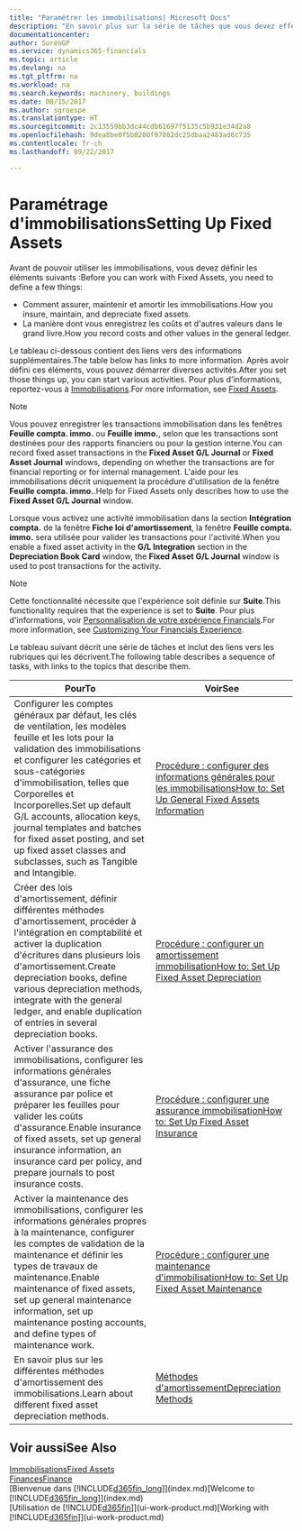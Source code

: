 ```yaml
---
title: "Paramétrer les immobilisations| Microsoft Docs"
description: "En savoir plus sur la série de tâches que vous devez effectuer pour configurer les immobilisations, telles que les machines ou les bâtiments."
documentationcenter: 
author: SorenGP
ms.service: dynamics365-financials
ms.topic: article
ms.devlang: na
ms.tgt_pltfrm: na
ms.workload: na
ms.search.keywords: machinery, buildings
ms.date: 08/15/2017
ms.author: sgroespe
ms.translationtype: HT
ms.sourcegitcommit: 2c13559bb3dc44cdb61697f5135c5b931e34d2a8
ms.openlocfilehash: 9dea8be0f5b0200f97082dc25dbaa2483ad6c735
ms.contentlocale: fr-ch
ms.lasthandoff: 09/22/2017

---
```

# <a name="setting-up-fixed-assets"></a><span data-ttu-id="97d5f-103">Paramétrage d'immobilisations</span><span class="sxs-lookup"><span data-stu-id="97d5f-103">Setting Up Fixed Assets</span></span>
<span data-ttu-id="97d5f-104">Avant de pouvoir utiliser les immobilisations, vous devez définir les éléments suivants :</span><span class="sxs-lookup"><span data-stu-id="97d5f-104">Before you can work with Fixed Assets, you need to define a few things:</span></span>  

* <span data-ttu-id="97d5f-105">Comment assurer, maintenir et amortir les immobilisations.</span><span class="sxs-lookup"><span data-stu-id="97d5f-105">How you insure, maintain, and depreciate fixed assets.</span></span>  
* <span data-ttu-id="97d5f-106">La manière dont vous enregistrez les coûts et d'autres valeurs dans le grand livre.</span><span class="sxs-lookup"><span data-stu-id="97d5f-106">How you record costs and other values in the general ledger.</span></span>  

<span data-ttu-id="97d5f-107">Le tableau ci-dessous contient des liens vers des informations supplémentaires.</span><span class="sxs-lookup"><span data-stu-id="97d5f-107">The table below has links to more information.</span></span> <span data-ttu-id="97d5f-108">Après avoir défini ces éléments, vous pouvez démarrer diverses activités.</span><span class="sxs-lookup"><span data-stu-id="97d5f-108">After you set those things up, you can start various activities.</span></span> <span data-ttu-id="97d5f-109">Pour plus d'informations, reportez-vous à [Immobilisations](fa-manage.md).</span><span class="sxs-lookup"><span data-stu-id="97d5f-109">For more information, see [Fixed Assets](fa-manage.md).</span></span>  

> [!NOTE]  
>   <span data-ttu-id="97d5f-110">Vous pouvez enregistrer les transactions immobilisation dans les fenêtres **Feuille compta. immo.** ou **Feuille immo.**, selon que les transactions sont destinées pour des rapports financiers ou pour la gestion interne.</span><span class="sxs-lookup"><span data-stu-id="97d5f-110">You can record fixed asset transactions in the **Fixed Asset G/L Journal** or **Fixed Asset Journal** windows, depending on whether the transactions are for financial reporting or for internal management.</span></span> <span data-ttu-id="97d5f-111">L'aide pour les immobilisations décrit uniquement la procédure d'utilisation de la fenêtre **Feuille compta. immo.**.</span><span class="sxs-lookup"><span data-stu-id="97d5f-111">Help for Fixed Assets only describes how to use the **Fixed Asset G/L Journal** window.</span></span>  

<span data-ttu-id="97d5f-112">Lorsque vous activez une activité immobilisation dans la section **Intégration compta.** de la fenêtre **Fiche loi d'amortissement**, la fenêtre **Feuille compta. immo.** sera utilisée pour valider les transactions pour l'activité.</span><span class="sxs-lookup"><span data-stu-id="97d5f-112">When you enable a fixed asset activity in the **G/L Integration** section in the **Depreciation Book Card** window, the **Fixed Asset G/L Journal** window is used to post transactions for the activity.</span></span>

> [!NOTE]  
>  <span data-ttu-id="97d5f-113">Cette fonctionnalité nécessite que l'expérience soit définie sur **Suite**.</span><span class="sxs-lookup"><span data-stu-id="97d5f-113">This functionality requires that the experience is set to **Suite**.</span></span> <span data-ttu-id="97d5f-114">Pour plus d'informations, voir [Personnalisation de votre expérience Financials](ui-experiences.md).</span><span class="sxs-lookup"><span data-stu-id="97d5f-114">For more information, see [Customizing Your Financials Experience](ui-experiences.md).</span></span>  

<span data-ttu-id="97d5f-115">Le tableau suivant décrit une série de tâches et inclut des liens vers les rubriques qui les décrivent.</span><span class="sxs-lookup"><span data-stu-id="97d5f-115">The following table describes a sequence of tasks, with links to the topics that describe them.</span></span>  

| <span data-ttu-id="97d5f-116">Pour</span><span class="sxs-lookup"><span data-stu-id="97d5f-116">To</span></span> | <span data-ttu-id="97d5f-117">Voir</span><span class="sxs-lookup"><span data-stu-id="97d5f-117">See</span></span> |
| --- | --- |
| <span data-ttu-id="97d5f-118">Configurer les comptes généraux par défaut, les clés de ventilation, les modèles feuille et les lots pour la validation des immobilisations et configurer les catégories et sous-catégories d'immobilisation, telles que Corporelles et Incorporelles.</span><span class="sxs-lookup"><span data-stu-id="97d5f-118">Set up default G/L accounts, allocation keys, journal templates and batches for fixed asset posting, and set up fixed asset classes and subclasses, such as Tangible and Intangible.</span></span> |[<span data-ttu-id="97d5f-119">Procédure : configurer des informations générales pour les immobilisations</span><span class="sxs-lookup"><span data-stu-id="97d5f-119">How to: Set Up General Fixed Assets Information</span></span>](fa-how-setup-general.md) |
| <span data-ttu-id="97d5f-120">Créer des lois d'amortissement, définir différentes méthodes d'amortissement, procéder à l'intégration en comptabilité et activer la duplication d'écritures dans plusieurs lois d'amortissement.</span><span class="sxs-lookup"><span data-stu-id="97d5f-120">Create depreciation books, define various depreciation methods, integrate with the general ledger, and enable duplication of entries in several depreciation books.</span></span> |[<span data-ttu-id="97d5f-121">Procédure : configurer un amortissement immobilisation</span><span class="sxs-lookup"><span data-stu-id="97d5f-121">How to: Set Up Fixed Asset Depreciation</span></span>](fa-how-setup-depreciation.md) |
| <span data-ttu-id="97d5f-122">Activer l'assurance des immobilisations, configurer les informations générales d'assurance, une fiche assurance par police et préparer les feuilles pour valider les coûts d'assurance.</span><span class="sxs-lookup"><span data-stu-id="97d5f-122">Enable insurance of fixed assets, set up general insurance information, an insurance card per policy, and prepare journals to post insurance costs.</span></span> |[<span data-ttu-id="97d5f-123">Procédure : configurer une assurance immobilisation</span><span class="sxs-lookup"><span data-stu-id="97d5f-123">How to: Set Up Fixed Asset Insurance</span></span>](fa-how-setup-insurance.md) |
| <span data-ttu-id="97d5f-124">Activer la maintenance des immobilisations, configurer les informations générales propres à la maintenance, configurer les comptes de validation de la maintenance et définir les types de travaux de maintenance.</span><span class="sxs-lookup"><span data-stu-id="97d5f-124">Enable maintenance of fixed assets, set up general maintenance information, set up maintenance posting accounts, and define types of maintenance work.</span></span> |[<span data-ttu-id="97d5f-125">Procédure : configurer une maintenance d'immobilisation</span><span class="sxs-lookup"><span data-stu-id="97d5f-125">How to: Set Up Fixed Asset Maintenance</span></span>](fa-how-setup-maintenance.md) |
| <span data-ttu-id="97d5f-126">En savoir plus sur les différentes méthodes d'amortissement des immobilisations.</span><span class="sxs-lookup"><span data-stu-id="97d5f-126">Learn about different fixed asset depreciation methods.</span></span> |[<span data-ttu-id="97d5f-127">Méthodes d'amortissement</span><span class="sxs-lookup"><span data-stu-id="97d5f-127">Depreciation Methods</span></span>](fa-depreciation-methods.md) |

## <a name="see-also"></a><span data-ttu-id="97d5f-128">Voir aussi</span><span class="sxs-lookup"><span data-stu-id="97d5f-128">See Also</span></span>
[<span data-ttu-id="97d5f-129">Immobilisations</span><span class="sxs-lookup"><span data-stu-id="97d5f-129">Fixed Assets</span></span>](fa-manage.md)  
[<span data-ttu-id="97d5f-130">Finances</span><span class="sxs-lookup"><span data-stu-id="97d5f-130">Finance</span></span>](finance.md)  
<span data-ttu-id="97d5f-131">[Bienvenue dans [!INCLUDE[d365fin_long](includes/d365fin_long_md.md)]](index.md)</span><span class="sxs-lookup"><span data-stu-id="97d5f-131">[Welcome to [!INCLUDE[d365fin_long](includes/d365fin_long_md.md)]](index.md)</span></span>  
<span data-ttu-id="97d5f-132">[Utilisation de [!INCLUDE[d365fin](includes/d365fin_md.md)]](ui-work-product.md)</span><span class="sxs-lookup"><span data-stu-id="97d5f-132">[Working with [!INCLUDE[d365fin](includes/d365fin_md.md)]](ui-work-product.md)</span></span>

